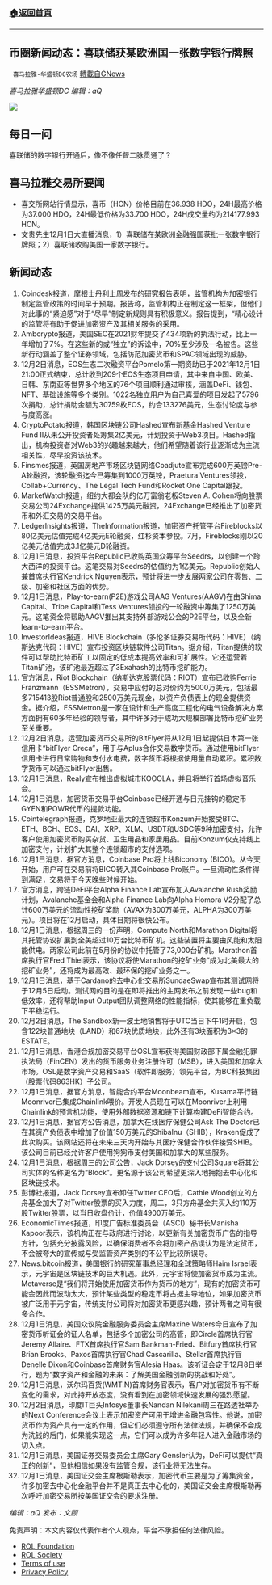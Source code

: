 ###  [:house:返回首頁](https://github.com/ourhimalayas/txt)
---


## 币圈新闻动态：喜联储获某欧洲国一张数字银行牌照
` 喜马拉雅-华盛顿DC农场` [轉載自GNews](https://gnews.org/zh-hans/1713031/)

*喜马拉雅华盛顿DC 编辑：aQ*

![](http://himalayawashingtondc.org/wp-content/uploads/2021/07/ScreenShot-2021-07-31-at-16.20.22@2x.png)



## 每日一问





喜联储的数字银行开通后，像不像任督二脉贯通了？





## 喜马拉雅交易所要闻





- 喜交所网站行情显示，喜币（HCN）价格目前在36.938 HDO，24H最高价格为37.000 HDO，24H最低价格为33.700 HDO，24H成交量约为214177.993 HCN。
- 文贵先生12月1日大直播消息，1）喜联储在某欧洲金融强国获批一张数字银行牌照；2）喜联储收购美国一家数字银行。






## 新闻动态





1. Coindesk报道，摩根士丹利上周发布的研究报告表明，监管机构为加密银行制定监管政策的时间早于预期。报告称，监管机构正在制定这一框架，但他们对此事的“紧迫感”对于“尽早”制定新规则具有积极意义。报告提到，“精心设计的监管将有助于促进加密资产及其相关服务的采用。
2. Ambcrypto报道，美国SEC在2021财年提交了434项新的执法行动，比上一年增加了7%。在这些新的或“独立”的诉讼中，70%至少涉及一名被告。这些新行动涵盖了整个证券领域，包括防范加密货币和SPAC领域出现的威胁。
3. 12月2日消息，EOS生态二次融资平台Pomelo第一期资助已于2021年12月1日21:00正式结束，总计收到209个EOS生态项目申请，其中来自中国、欧美、日韩、东南亚等世界多个地区的76个项目顺利通过审核，涵盖DeFi、钱包、NFT、基础设施等多个类别。1022名独立用户为自己喜爱的项目发起了5796次捐助，总计捐助金额为30759枚EOS，约合133276美元，生态讨论度与参与度高涨。
4. CryptoPotato报道，韩国区块链公司Hashed宣布新基金Hashed Venture Fund II从未公开投资者处筹集2亿美元，计划投资于Web3项目。Hashed指出，机构投资者对Web3的兴趣越来越大，他们希望随着该行业逐渐成为主流相关性，尽早投资该技术。
5. Finsmes报道，英国房地产市场区块链网络Coadjute宣布完成600万英镑Pre-A轮融资，该轮融资迄今已筹集到1000万英镑，Praetura Ventures领投，Collab+Currency、The Legal Tech Fund和Rocket One Capital跟投。
6. MarketWatch报道，纽约大都会队的亿万富翁老板Steven A. Cohen将向股票交易公司24Exchange提供1425万美元融资，24Exchange已经推出了加密货币和外汇交易的交易平台。
7. LedgerInsights报道，TheInformation报道，加密资产托管平台Fireblocks以80亿美元估值完成4亿美元E轮融资，红杉资本参投。7月，Fireblocks刚以20亿美元估值完成3.1亿美元D轮融资。
8. 12月1日消息，投资平台Republic已收购英国众筹平台Seedrs，以创建一个跨大西洋的投资平台。这笔交易对Seedrs的估值约为1亿美元。Republic创始人兼首席执行官Kendrick Nguyen表示，预计将进一步发展两家公司在零售、二级、加密和社区方面的优势。
9. 12月1日消息，Play-to-earn(P2E)游戏公司AAG Ventures(AAGV)在由Shima Capital、Tribe Capital和Tess Ventures领投的一轮融资中筹集了1250万美元。这笔资金将帮助AAGV推出其支持外部游戏公会的P2E平台，以及全新learn-to-earn平台。
10. InvestorIdeas报道，HIVE Blockchain（多伦多证券交易所代码：HIVE）（纳斯达克代码：HIVE）宣布投资区块链软件公司Titan。据介绍，Titan提供的软件可以帮助比特币矿工以固定的低成本提高效率和可扩展性。它还运营着Titan矿池，该矿池最近超过了3Exahash的比特币挖矿能力。
11. 官方消息，Riot Blockchain（纳斯达克股票代码：RIOT）宣布已收购Ferrie Franzmann（ESSMetron），交易中应付的总对价约为5000万美元，包括最多715413股Riot普通股和2500万美元现金，以资产负债表上的现金提供资金。据介绍，ESSMetron是一家在设计和生产高度工程化的电气设备解决方案方面拥有60多年经验的领导者，其中许多对于成功大规模部署比特币挖矿业务至关重要。
12. 12月2日消息，运营加密货币交易所的BitFlyer将从12月1日起提供日本第一张信用卡“bitFlyer Creca”，用于与Aplus合作交易数字货币。通过使用bitFlyer信用卡进行日常购物和支付水电费，数字货币将根据使用量自动累积。累积数字货币可以通过bitFlyer出售。
13. 12月1日消息，Realy宣布推出虚拟城市KOOOLA，并且将举行首场虚拟音乐会。
14. 12月1日消息，加密货币交易平台Coinbase已经开通与日元挂钩的稳定币GYEN和POWR代币的提款功能。
15. Cointelegraph报道，克罗地亚最大的连锁超市Konzum开始接受BTC、ETH、BCH、EOS、DAI、XRP、XLM、USDT和USDC等9种加密支付，允许客户使用加密货币购买杂货、卫生用品和家居用品。目前Konzum仅支持线上加密支付，计划扩大其整个连锁超市的支付选项。
16. 12月1日消息，据官方消息，Coinbase Pro将上线Biconomy (BICO)。从今天开始，用户可在交易前将BICO转入其Coinbase Pro账户。一旦流动性条件得到满足，交易将于今天晚些时候开始。
17. 官方消息，跨链DeFi平台Alpha Finance Lab宣布加入Avalanche Rush奖励计划，Avalanche基金会和Alpha Finance Lab向Alpha Homora V2分配了总计600万美元的流动性挖矿奖励（AVAX为300万美元，ALPHA为300万美元）。项目将在12月启动，具体日期将很快公布。
18. 12月1日消息，根据周三的一份声明，Compute North和Marathon Digital将其托管协议扩展到全美超过10万台比特币矿机。这些装置将主要由风能和太阳能供电。两家公司此前在5月份的协议中托管了73,000台矿机。Marathon首席执行官Fred Thiel表示，该协议将使Marathon的挖矿业务“成为北美最大的挖矿业务”，还将成为最高效、最环保的挖矿业务之一。
19. 12月1日消息，基于Cardano的去中心化交易所SundaeSwap宣布其测试网将于12月5日启动。测试网的目的是在即将推出的主网发布之前发现一些bug和低效率，还将帮助Input Output团队调整网络的性能指标，使其能够在重负载下平稳运行。
20. 12月2日消息，The Sandbox新一波土地销售将于UTC当日下午1时开启，包含122块普通地块（LAND）和67块优质地块，此外还有3块面积为3×3的ESTATE。
21. 12月1日消息，香港合规加密交易平台OSL宣布获得美国财政部下属金融犯罪执法局（FinCEN）发出的货币服务业务注册许可（MSB），进入美国和加拿大市场。OSL是数字资产交易和SaaS（软件即服务）领先平台，为BC科技集团（股票代码863HK）子公司。
22. 12月1日消息，据官方消息，智能合约平台Moonbeam宣布，Kusama平行链Moonriver已集成Chainlink喂价。开发人员现在可以在Moonriver上利用Chainlink的预言机功能，使用外部数据资源和链下计算构建DeFi智能合约。
23. 12月1日消息，据官方公告消息，加拿大在线医疗保健公司Ask The Doctor已在其资产负债表中增加了价值150万美元的ShibaInu（SHIB），Kraken促成了此次购买。该网站还将在未来三天内开始与其医疗保健合作伙伴接受SHIB。该公司目前已经允许客户使用狗狗币支付美国和加拿大的某些服务。
24. 12月1日消息，根据周三的公司公告，Jack Dorsey的支付公司Square将其公司实体的名称更名为“Block”。更名源于该公司希望更深入地拥抱去中心化和区块链技术。
25. 彭博社报道，Jack Dorsey宣布卸任Twitter CEO后，Cathie Wood创立的方舟基金加大了对Twitter股票的买入力度，周二，3只方舟基金共买入约110万股Twitter股票，以当日收盘价计，价值4900万美元。
26. EconomicTimes报道，印度广告标准委员会（ASCI）秘书长Manisha Kapoor表示，该机构正在与政府进行讨论，以更新有关加密货币广告的指导方针，包括充分披露风险，以确保消费者不会将加密产品误认为是法定货币，不会被夸大的宣传或与受监管资产类别的不公平比较所误导。
27. News.bitcoin报道，美国银行的研究董事总经理和全球策略师Haim Israel表示，元宇宙是区块链技术的巨大机遇。此外，元宇宙将使加密货币成为主流。Metaverse是“我们将开始使用加密货币作为货币的地方”，现有的加密货币可能会因此而波动太大，预计某些类型的稳定币将占据主导地位，如果加密货币被广泛用于元宇宙，传统支付公司将对加密货币更感兴趣，预计两者之间有很多合作。
28. 12月1日消息，美国众议院金融服务委员会主席Maxine Waters今日宣布了加密货币听证会的证人名单，包括多个加密公司的高管，即Circle首席执行官Jeremy Allaire、FTX首席执行官Sam Bankman-Fried、Bitfury首席执行官Brian Brooks、Paxos首席执行官Chad Cascarilla、Stellar首席执行官Denelle Dixon和Coinbase首席财务官Alesia Haas。该听证会定于12月8日举行，题为“数字资产和金融的未来：了解美国金融创新的挑战和好处”。
29. 12月1日消息，沃尔玛百货(WMT.N)首席财务官表示，客户对加密货币有不断变化的需求，对此持开放态度，没有看到在加密领域快速发展的强烈愿望。
30. 12月2日消息，印度IT巨头Infosys董事长Nandan Nilekani周三在路透社举办的Next Conference会议上表示加密资产可用于增进金融包容性。他说，加密货币作为资产具有一定的作用，但它们必须遵守所有法律法规，并确保不会成为洗钱的后门，如果能实现这一点，它们可以成为许多年轻人进入金融市场的切入点。
31. 12月1日消息，美国证券交易委员会主席Gary Gensler认为，DeFi可以提供“真正的创新”，但他相信如果没有监管合规，该行业将无法生存。
32. 12月1日消息，美国证交会主席根斯勒表示，加密代币主要是为了筹集资金，许多加密去中心化金融平台并不是真正去中心化的，美国证交会主席根斯勒再次呼吁加密交易所按美国证交会的要求注册。





*编辑：aQ
发布：文顾*


 
 

免责声明：本文内容仅代表作者个人观点，平台不承担任何法律风险。

- [ROL Foundation](https://rolfoundation.org/)
- [ROL Society](https://rolsociety.org/)
- [Terms of use](https://gnews.org/terms-of-use-3/)
- [Privacy Policy](https://gnews.org/privacy-policy/)

